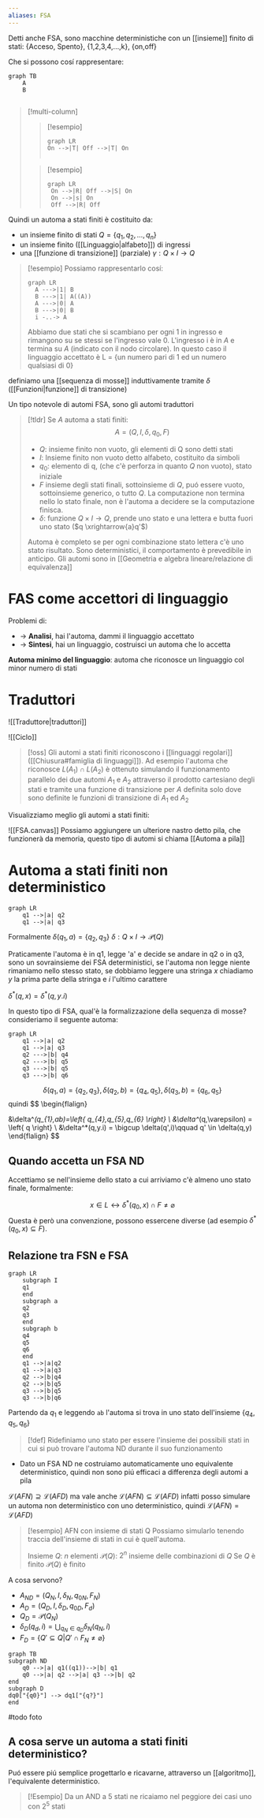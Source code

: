 ```yaml
---
aliases: FSA
---
```


Detti anche FSA, sono macchine deterministiche con un [[insieme]] finito di stati:
{Acceso, Spento}, {1,2,3,4,...,k}, {on,off}

Che si possono cosí rappresentare:
```mermaid
graph TB
	A
	B
	
```


>[!multi-column]
>
>>[!esempio]
>>```mermaid
>>graph LR
>> On -->|T| Off -->|T| On
>> 
>>
>>```
>
>>[!esempio]
>>```mermaid
>>graph LR
>>	On -->|R| Off -->|S| On
>>	On -->|s| On
>>	Off -->|R| Off
>>```


Quindi un automa a stati finiti è costituito da:
- un insieme finito di stati $Q = \left\{ q_{1},q_{2},\dots,q_{n} \right\}$
- un insieme finito ([[Linguaggio|alfabeto]]) di ingressi 
- una [[funzione di transizione]] (parziale) $\gamma:Q \times I \to Q$

>[!esempio]
Possiamo rappresentarlo cosí:
>```mermaid
>graph LR
>	A --->|1| B
>	B --->|1| A((A))
>	A --->|0| A
>	B --->|0| B
>	i -..-> A
>```
>Abbiamo due stati che si scambiano per ogni 1 in ingresso e rimangono su se stessi se l'ingresso vale 0.
>L'ingresso i è in $A$ e termina su $A$ (indicato con il nodo circolare).
>In questo caso il linguaggio accettato è 
>L = {un numero pari di 1 ed un numero qualsiasi di 0}

definiamo una [[sequenza di mosse]] induttivamente tramite $\delta$ ([[Funzioni|funzione]] di transizione)

Un tipo notevole di automi FSA, sono gli automi traduttori

>[!tldr]
>Se $A$ automa a stati finiti:
> $$
>A = (Q,I,\delta,q_{0},F)
>$$
>
>- $Q$: insieme finito non vuoto, gli elementi di Q sono detti stati
>- $I$: Insieme finito non vuoto detto alfabeto, costituito da simboli
>- $q_{0}$: elemento di q, (che c'è perforza in quanto $Q$ non vuoto), stato iniziale
>- $F$ insieme degli stati finali, sottoinsieme di $Q$, puó essere vuoto, sottoinsieme generico, o tutto $Q$. La computazione non termina nello lo stato finale, non è l'automa a decidere se la computazione finisca.
>- $\delta$: funzione $Q\times I \to Q$, prende uno stato e una lettera e butta fuori uno stato ($q \xrightarrow{a}q'$)
>  
> Automa è completo se per ogni combinazione stato lettera c'è uno stato risultato.
> Sono deterministici, il comportamento è prevedibile in anticipo.
> Gli automi sono in [[Geometria e algebra lineare/relazione di equivalenza]]

# FAS come accettori di linguaggio
Problemi di:
- -> **Analisi**, hai l'automa, dammi il linguaggio accettato
- -> **Sintesi**, hai un linguaggio, costruisci un automa che lo accetta

**Automa minimo del linguaggio**: automa che riconosce un linguaggio col minor numero di stati



# Traduttori
![[Traduttore|traduttori]]

![[Ciclo]]


>[!oss]
>Gli automi a stati finiti riconoscono i [[linguaggi regolari]] ([[Chiusura#famiglia di linguaggi]]).
>Ad esempio l'automa che riconosce $L(A_{1}) \cap L(A_{2})$ è ottenuto simulando il funzionamento parallelo dei due automi $A_{1}$ e $A_{2}$ attraverso il prodotto cartesiano degli stati e tramite una funzione di transizione per $A$ definita solo dove sono definite le funzioni di transizione di $A_{1}$ ed $A_{2}$

Visualizziamo meglio gli automi a stati finiti:

![[FSA.canvas]]
Possiamo aggiungere un ulteriore nastro detto pila, che funzionerà da memoria, questo tipo di automi si chiama [[Automa a pila]]


# Automa a stati finiti non deterministico

```mermaid
graph LR
	q1 -->|a| q2
	q1 -->|a| q3
```
Formalmente $\delta(q_{1},a) = \left\{ q_{2},q_{3} \right\}$
$\delta : Q \times I \to \mathcal{P}(Q)$

Praticamente l'automa è in q1, legge 'a' e decide se andare in q2 o in q3, sono un sovrainsieme dei FSA deterministici, se l'automa non legge niente rimaniamo nello stesso stato, se dobbiamo leggere una stringa $x$ chiadiamo $y$ la prima parte della stringa e $i$ l'ultimo carattere

$\delta^*(q,x) = \delta^*(q,y.i)$

In questo tipo di FSA, qual'è la formalizzazione della sequenza di mosse? consideriamo il seguente automa:
```mermaid
graph LR
	q1 -->|a| q2
	q1 -->|a| q3
	q2 --->|b| q4
	q2 --->|b| q5
	q3 --->|b| q5
	q3 --->|b| q6
```
$$\delta(q_{1},a) = \left\{ q_{2},q_{3} \right\}, \delta(q_{2},b) = \left\{ q_{4},q_{5} \right\}, \delta(q_{3},b) = \left\{ q_{6},q_{5} \right\}  $$
quindi
$$
\begin{flalign}

&\delta^*(q_{1},ab)=\left\{ q_{4},q_{5},q_{6} \right\}  \\
&\delta^*(q,\varepsilon) = \left\{ q \right\}  \\
&\delta^*(q,y.i) = \bigcup \delta(q',i)\qquad q' \in \delta(q,y)
\end{flalign}
$$

## Quando accetta un FSA ND
Accettiamo se nell'insieme dello stato a cui arriviamo c'è almeno uno stato finale, formalmente:

$$
x \in L \leftrightarrow  \delta^*(q_{0},x) \cap F \neq \varnothing
$$
Questa è però una convenzione, possono essercene diverse (ad esempio $\delta^*(q_{0},x) \subseteq F$).

## Relazione tra FSN e FSA

```mermaid
graph LR
	subgraph I
	q1
	end
	subgraph a
	q2
	q3
	end
	subgraph b
	q4
	q5
	q6
	end
	q1 -->|a|q2
	q1 -->|a|q3
	q2 -->|b|q4
	q2 -->|b|q5
	q3 -->|b|q5
	q3 -->|b|q6
```
Partendo da $q_{1}$ e leggendo `ab` l'automa si trova in uno stato dell'insieme $\left\{ q_{4},q_{5},q_{6} \right\}$

>[!def]
>Ridefiniamo uno stato per essere l'insieme dei possibili stati in cui si può trovare l'automa ND durante il suo funzionamento

- Dato un FSA ND ne costruiamo automaticamente uno equivalente deterministico, quindi non sono piú efficaci a differenza degli automi a pila



$\mathcal{L}(AFN) \supseteq \mathcal{L}(AFD)$ ma vale anche $\mathcal{L}(AFN) \subseteq \mathcal{L}(AFD)$ infatti posso simulare un automa non deterministico con uno deterministico, quindi $\mathcal{L}(AFN) = \mathcal{L}(AFD)$


>[!esempio]
>AFN con insieme di stati Q
>Possiamo simularlo tenendo traccia dell'insieme di stati in cui è quell'automa.
>
>Insieme $Q$: $n$ elementi
>$\mathcal{P}(Q)$: $2^n$ insieme delle combinazioni di $Q$
>Se $Q$ è finito $\mathcal{P}(Q)$ è finito


A cosa servono?
- $A_{ND} = (Q_{N},I,\delta_{N},q_{0N},F_{N})$
- $A_{D} = (Q_{D},I,\delta_{D},q_{0D},F_{d})$
- $Q_{D} = \mathcal{P}(Q_{N})$
- $\delta_{D}(q_{d},i) = \bigcup_{q_{N} \in q_{D}} \delta_{N}(q_{N},i)$
- $F_{D} = \left\{ Q' \subseteq Q | Q' \cap F_{N} \neq \varnothing \right\}$


```mermaid
graph TB
subgraph ND
	q0 -->|a| q1((q1))-->|b| q1
	q0 -->|a| q2 -->|a| q3 -->|b| q2
end
subgraph D
dq0["{q0}"] --> dq1["{q?}"] 
end
```
#todo foto


## A cosa serve un automa a stati finiti deterministico?
Puó essere piú semplice progettarlo e ricavarne, attraverso un [[algoritmo]], l'equivalente deterministico.

>[!Esempio]
>Da un AND a 5 stati ne ricaiamo nel peggiore dei casi uno con $2^5$ stati

